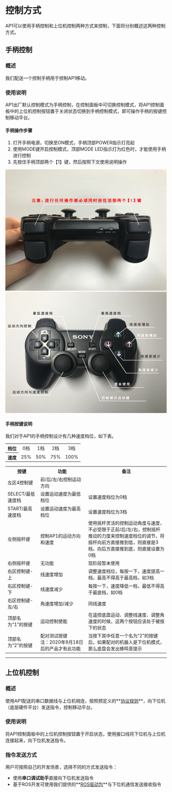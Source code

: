# 控制方式
AP1可以使用手柄控制和上位机控制两种方式来控制，下面将分别概述这两种控制方式。

## 手柄控制

### 概述

我们配送一个控制手柄用于控制AP1移动。
  
### 使用说明

AP1出厂默认控制模式为手柄控制，在控制面板中可切换控制模式，将AP1控制面板中的上位机控制按钮置于关闭状态切换到手柄控制模式，即可操作手柄的按键控制移动平台。

#### 手柄操作步骤

1. 打开手柄电源，切换至ON模式，手柄顶部POWER指示灯亮起  
2. 使用MODE键开启控制模式，顶部MODE LED指示灯为红色时，才能使用手柄进行控制  
3. 先按住手柄顶部两个【1】键，然后按照下文使用说明操作

![PS2 control](imgs/autolaborPro1-ps22.jpg)
![PS2 control](imgs/autolaborPro1-ps2.jpg)

#### 手柄按键说明

我们对于AP1的手柄控制设计有几种速度档位，如下表。

<table>
	<tr align="center">
		<th>档位</th>
		<td>0档</td>
		<td>1档</td>
		<td>2档</td>
		<td>3档</td>
	</tr>
	<tr align="center">
		<th>速度</th>
		<td>25%</td>
		<td>50%</td>
		<td>75%</td>
		<td>100%</td>
	</tr>
</table> 

<table>
	<tr>
		<th>按键</th>
		<th>功能</th>
		<th width="50%">备注</th>
	</tr>
	<tr>
		<td>左区4控制键</td>
		<td>前/后/左/右控制运动方向</td>
		<td></td>			
	</tr>
	<tr>
		<td>SELECT/最低速度档</td>
		<td>设置运动速度为最低档位</td>
		<td>设置速度档位为0档</td>			
	</tr>
	<tr>
		<td>START/最高速度档</td>
		<td>设置运动速度为最高档位</td>
		<td>设置速度档位为3档</td>			
	</tr>
	<tr>
		<td>左侧摇杆键</td>
		<td>控制AP1的运动方向和速度</td>
		<td>使用摇杆灵活的控制运动角度与速度，不必受限于正前/后/左/右，控制摇杆推动的力度来控制速度档位的调节，将摇杆向前方直接推到低，则直接是3档，向后方直接推到底，则直接设置为0档</td>			
	</tr>
	<tr>
		<td>右侧摇杆键</td>
		<td>无功能</td>
		<td>现阶段暂未使用</td>			
	</tr>
	<tr>
		<td>右区控制键-上</td>
		<td>线速度增加</td>
		<td>调整速度档位，每按一下，速度提高一档，最高不得高于最高档，如3档</td>			
	</tr>
	<tr>
		<td>右区控制键-下</td>
		<td>线速度减少</td>
		<td>每按一下，速度降低一档，最低不得高于最底档，如0档</td>			
	</tr>
	<tr>
		<td>右区控制键-左/右</td>
		<td>角速度增加/减少</td>
		<td>同线速度</td>			
	</tr>
	<tr>
		<td>顶部名为“1”的按键</td>
		<td>运动控制使能</td>
		<td>在遥控底盘运动、调整线速度、调整角速度的时候，这两个按钮应该处于被按下的状态</td>			
	</tr>
		<tr>
		<td>顶部名为“2”的按键</td>
		<td>配对测试按键<br>注：2020年9月18日后的产品才有此功能</td>
		<td>当按下其中任意一个名为“2”的按键后，如果配对的机器人是下位机模式，那么底盘会发出蜂鸣音提示</td>			
	</tr>
</table>

		


* * *

## 上位机控制
### 概述
使用AP1配送的串口数据线与上位机相连，按照预定义的**[协议规则](/usedoc/autolaborPro1/protocolRule)**，向下位机（底层硬件平台）发送指令，控制移动平台。

### 使用说明
将AP1控制面板中的上位机控制按钮置于开启状态，使用接口线将下位机与上位机连接起来，向下位机发送指令。

### 指令发送方式
用户可按照自己的开发场景，选择不同的方式发送指令：  

*  使用**串口调试助手**直接向下位机发送指令
*  基于ROS开发可使用我们提供的**[ROS驱动包](/usedoc/autolaborPro1/sendCommand)**与下位机通信发送接收指令

 
